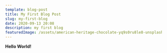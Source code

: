 ```yaml
---
template: blog-post
title: My First Blog Post
slug: my-first-blog
date: 2020-09-13 20:08
description: my first blog
featuredImage: /assets/american-heritage-chocolate-yq9s0ru8le8-unsplash.jpg
---
```

**Hello World!**